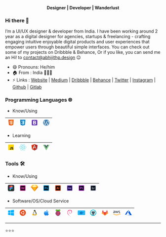 <div align="center"><b>Designer | Developer | Wanderlust</b></div>

### Hi there 👋

I’m a UI/UX designer & developer from India. I have been working around 2 year as a digital designer for agencies, startups & freelancing - crafting engaging intuitive enjoyable digital products and user experiences that empower users through beautiful simple interfaces. You can check out some of my projects on Dribbble & Behance, Or if you like, you can send me an Hi! to contact@abhijithp.design 😉

- 😄 Pronouns: He/him
- 🏠 From : India 🤍🧡💚
- ⚡ Links : [Website](https://www.abhijithp.design) | [Medium](https://medium.com/imabhijithp) | [Dribbble](https://dribbble.com/imabhijithp) | [Behance](https://www.behance.net/imabhijithp) | [Twitter](https://twitter.com/ImAbhijithP) | [Instagram](https://www.instagram.com/ux.abhijithp) | [Github](https://github.com/imabhijithp) | [Gitlab](https://gitlab.com/imabhijithp)

### Programming Languages 🌐

- Know/Using


| [<img src="https://raw.githubusercontent.com/imabhijithp/imabhijithp/master/ico/html.png" alt="html" width="24">]()  |  [<img src="https://raw.githubusercontent.com/imabhijithp/imabhijithp/master/ico/css.png" alt="css" width="24">]() |  [<img src="https://raw.githubusercontent.com/imabhijithp/imabhijithp/master/ico/bootstrap.png" alt="bootstrap" width="24">]() | [<img src="https://raw.githubusercontent.com/imabhijithp/imabhijithp/master/ico/wordpress.png" alt="wordpress" width="24">]() |
|---|---|---|---|

- Learning

| [<img src="https://raw.githubusercontent.com/imabhijithp/imabhijithp/master/ico/js.png" alt="javascript" width="24">]()  |  [<img src="https://raw.githubusercontent.com/imabhijithp/imabhijithp/master/ico/react.png" alt="react" width="24">]() |  [<img src="https://raw.githubusercontent.com/imabhijithp/imabhijithp/master/ico/angular.png" alt="angular" width="24">]() | [<img src="https://raw.githubusercontent.com/imabhijithp/imabhijithp/master/ico/vue.png" alt="vue" width="24">]()
|---|---|---|---|

### Tools 🛠️

- Know/Using

| [<img src="https://raw.githubusercontent.com/imabhijithp/imabhijithp/master/ico/figma.png" alt="figma" width="24">]()  |  [<img src="https://raw.githubusercontent.com/imabhijithp/imabhijithp/master/ico/xd.png" alt="adobe xd" width="24">]() |  [<img src="https://raw.githubusercontent.com/imabhijithp/imabhijithp/master/ico/sketch.png" alt="sketch" width="24">]() | [<img src="https://raw.githubusercontent.com/imabhijithp/imabhijithp/master/ico/ps.png" alt="photoshop" width="24">]() | [<img src="https://raw.githubusercontent.com/imabhijithp/imabhijithp/master/ico/ai.png" alt="illustrator" width="24">]() | [<img src="https://raw.githubusercontent.com/imabhijithp/imabhijithp/master/ico/ae.png" alt="aftereffects" width="24">]() | [<img src="https://raw.githubusercontent.com/imabhijithp/imabhijithp/master/ico/pr.png" alt="premiere" width="24">]() | [<img src="https://raw.githubusercontent.com/imabhijithp/imabhijithp/master/ico/lr.png" alt="lightroom" width="24">]()
|---|---|---|---|---|---|---|---|

- Software/OS/Cloud Service

| [<img src="https://raw.githubusercontent.com/imabhijithp/imabhijithp/master/ico/windows.png" alt="windows" width="24">]()  |  [<img src="https://raw.githubusercontent.com/imabhijithp/imabhijithp/master/ico/ubuntu.png" alt="ubuntu" width="24">]() |  [<img src="https://raw.githubusercontent.com/imabhijithp/imabhijithp/master/ico/linux.png" alt="linux" width="24">]() | [<img src="https://raw.githubusercontent.com/imabhijithp/imabhijithp/master/ico/apple.png" alt="apple" width="24">]() | [<img src="https://raw.githubusercontent.com/imabhijithp/imabhijithp/master/ico/rpi.png" alt="rpi" width="24">]() | [<img src="https://raw.githubusercontent.com/imabhijithp/imabhijithp/master/ico/debian.png" alt="debian" width="24">]() | [<img src="https://raw.githubusercontent.com/imabhijithp/imabhijithp/master/ico/docker.png" alt="docker" width="24">]() | [<img src="https://raw.githubusercontent.com/imabhijithp/imabhijithp/master/ico/github.png" alt="github" width="24">]() | [<img src="https://raw.githubusercontent.com/imabhijithp/imabhijithp/master/ico/gitlab.png" alt="gitlab" width="24">]() | [<img src="https://raw.githubusercontent.com/imabhijithp/imabhijithp/master/ico/aws.png" alt="aws" width="24">]() | [<img src="https://raw.githubusercontent.com/imabhijithp/imabhijithp/master/ico/azure.png" alt="azure" width="24">]()
|---|---|---|---|---|---|---|---|---|---|---|

---
⭐️⭐️⭐️
